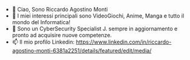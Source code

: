 - 👋 Ciao, Sono Riccardo Agostino Monti
- 👀 I miei interessi principali sono VideoGiochi, Anime, Manga e tutto il mondo del Informatica!
- 🌱 Sono un CyberSecurity Specialist J. sempre in aggiornamento e pronto ad acquisire nuove competenze.
- 📫 Il mio profilo Linkedin: https://www.linkedin.com/in/riccardo-agostino-monti-6381a2251/details/featured/edit/media/

<!---
RiccardoMont1/RiccardoMont1 is a ✨ special ✨ repository because its `README.md` (this file) appears on your GitHub profile.
You can click the Preview link to take a look at your changes.
--->
